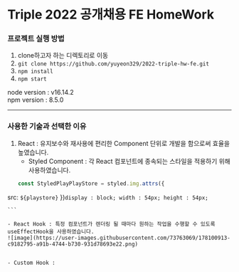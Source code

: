 # Triple 2022 공개채용 FE HomeWork

### 프로젝트 실행 방법  
1. clone하고자 하는 디렉토리로 이동
2. `git clone https://github.com/yuyeon329/2022-triple-hw-fe.git`
3. `npm install`
4. `npm start`

node version : v16.14.2  
npm version : 8.5.0  
  
---
### 사용한 기술과 선택한 이유  
1. React : 유지보수와 재사용에 편리한 Component 단위로 개발을 함으로써 효율을 높였습니다.  
    - Styled Component : 각 React 컴포넌트에 종속되는 스타일을 적용하기 위해 사용하였습니다.  
    ```javascript
    const StyledPlayPlayStore = styled.img.attrs({
  src: `${playstore}`
})`
  display : block;
  width : 54px;
  height : 54px;
`

    ```

    - React Hook : 특정 컴포넌트가 렌더링 될 때마다 원하는 작업을 수행할 수 있도록 useEffectHook을 사용하였습니다.  
    ![image](https://user-images.githubusercontent.com/73763069/178100913-c9182795-a91b-4744-b730-931d78693e22.png)


    - Custom Hook :

